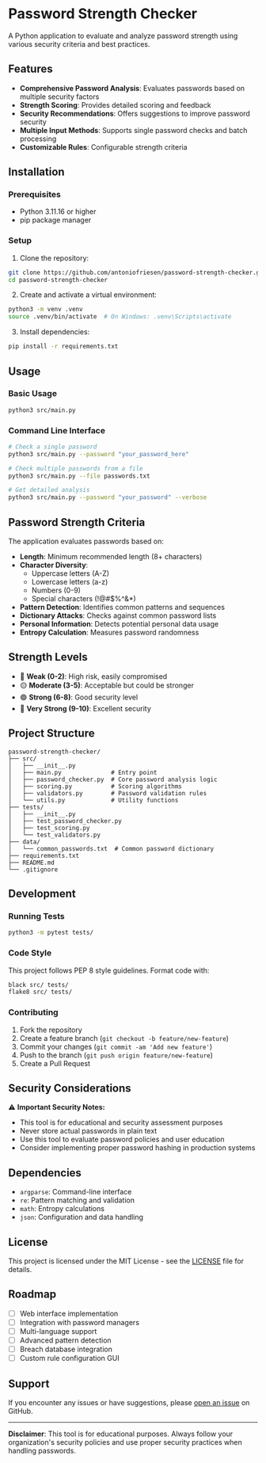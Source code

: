 # Password Strength Checker

A Python application to evaluate and analyze password strength using various security criteria and best practices.

## Features

- **Comprehensive Password Analysis**: Evaluates passwords based on multiple security factors
- **Strength Scoring**: Provides detailed scoring and feedback
- **Security Recommendations**: Offers suggestions to improve password security
- **Multiple Input Methods**: Supports single password checks and batch processing
- **Customizable Rules**: Configurable strength criteria

## Installation

### Prerequisites

- Python 3.11.16 or higher
- pip package manager

### Setup

1. Clone the repository:
```bash
git clone https://github.com/antoniofriesen/password-strength-checker.git
cd password-strength-checker
```

2. Create and activate a virtual environment:
```bash
python3 -m venv .venv
source .venv/bin/activate  # On Windows: .venv\Scripts\activate
```

3. Install dependencies:
```bash
pip install -r requirements.txt
```

## Usage

### Basic Usage

```bash
python3 src/main.py
```

### Command Line Interface

```bash
# Check a single password
python3 src/main.py --password "your_password_here"

# Check multiple passwords from a file
python3 src/main.py --file passwords.txt

# Get detailed analysis
python3 src/main.py --password "your_password" --verbose
```

## Password Strength Criteria

The application evaluates passwords based on:

- **Length**: Minimum recommended length (8+ characters)
- **Character Diversity**: 
  - Uppercase letters (A-Z)
  - Lowercase letters (a-z)
  - Numbers (0-9)
  - Special characters (!@#$%^&*)
- **Pattern Detection**: Identifies common patterns and sequences
- **Dictionary Attacks**: Checks against common password lists
- **Personal Information**: Detects potential personal data usage
- **Entropy Calculation**: Measures password randomness

## Strength Levels

- 🔴 **Weak (0-2)**: High risk, easily compromised
- 🟡 **Moderate (3-5)**: Acceptable but could be stronger
- 🟢 **Strong (6-8)**: Good security level
- 🔵 **Very Strong (9-10)**: Excellent security

## Project Structure

```
password-strength-checker/
├── src/
│   ├── __init__.py
│   ├── main.py              # Entry point
│   ├── password_checker.py  # Core password analysis logic
│   ├── scoring.py           # Scoring algorithms
│   ├── validators.py        # Password validation rules
│   └── utils.py             # Utility functions
├── tests/
│   ├── __init__.py
│   ├── test_password_checker.py
│   ├── test_scoring.py
│   └── test_validators.py
├── data/
│   └── common_passwords.txt  # Common password dictionary
├── requirements.txt
├── README.md
└── .gitignore
```

## Development

### Running Tests

```bash
python3 -m pytest tests/
```

### Code Style

This project follows PEP 8 style guidelines. Format code with:

```bash
black src/ tests/
flake8 src/ tests/
```

### Contributing

1. Fork the repository
2. Create a feature branch (`git checkout -b feature/new-feature`)
3. Commit your changes (`git commit -am 'Add new feature'`)
4. Push to the branch (`git push origin feature/new-feature`)
5. Create a Pull Request

## Security Considerations

⚠️ **Important Security Notes:**

- This tool is for educational and security assessment purposes
- Never store actual passwords in plain text
- Use this tool to evaluate password policies and user education
- Consider implementing proper password hashing in production systems

## Dependencies

- `argparse`: Command-line interface
- `re`: Pattern matching and validation
- `math`: Entropy calculations
- `json`: Configuration and data handling

## License

This project is licensed under the MIT License - see the [LICENSE](LICENSE) file for details.

## Roadmap

- [ ] Web interface implementation
- [ ] Integration with password managers
- [ ] Multi-language support
- [ ] Advanced pattern detection
- [ ] Breach database integration
- [ ] Custom rule configuration GUI

## Support

If you encounter any issues or have suggestions, please [open an issue](https://github.com/YOUR_USERNAME/password-strength-checker/issues) on GitHub.

---

**Disclaimer**: This tool is for educational purposes. Always follow your organization's security policies and use proper security practices when handling passwords.